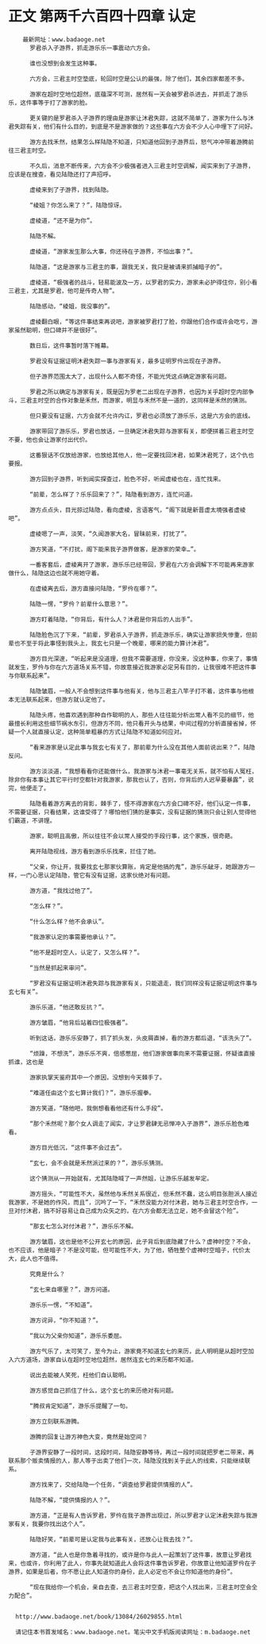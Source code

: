 # 正文 第两千六百四十四章 认定
        最新网址：www.badaoge.net
          罗君杀入子游界，抓走游乐乐一事震动六方会。
      
          谁也没想到会发生这种事。
      
          六方会，三君主时空垫底，轮回时空是公认的最强，除了他们，其余四家都差不多。
      
          游家在超时空地位超然，底蕴深不可测，居然有一天会被罗君杀进去，并抓走了游乐乐，这件事等于打了游家的脸。
      
          更关键的是罗君杀入子游界的理由是游家让沐君失踪，这就不简单了，游家为什么与沐君失踪有关，他们有什么目的，到底是不是游家做的？这些事在六方会不少人心中埋下了问好。
      
          游方去找禾然，结果怎么样陆隐不知道，只知道他回到子游界后，怒气冲冲带着游腾前往三君主时空。
      
          不久后，消息不断传来，六方会不少极强者进入三君主时空调解，闻实来到了子游界，应该是在搜查，看见陆隐还打了声招呼。
      
          虚棱来到了子游界，找到陆隐。
      
          “棱姐？你怎么来了？”，陆隐惊讶。
      
          虚棱道，“还不是为你”。
      
          陆隐不解。
      
          虚棱道，“游家发生那么大事，你还待在子游界，不怕出事？”。
      
          陆隐道，“这是游家与三君主的事，跟我无关，我只是被请来抓捕暗子的”。
      
          虚棱道，“极强者的战斗，轻易能波及一方，以罗君的实力，游家未必护得住你，别小看三君主，尤其是罗君，他可是传奇人物”。
      
          陆隐感动，“棱姐，我没事的”。
      
          虚棱翻白眼，“等这件事结束再说吧，游家被罗君打了脸，你跟他们合作或许会吃亏，游家虽然聪明，但口碑并不是很好”。
      
          数日后，这件事暂时落下帷幕。
      
          罗君没有证据证明沐君失踪一事与游家有关，最多证明罗仱出现在子游界。
      
          但子游界范围太大了，出现什么人都不奇怪，不能光凭这点确定游家有问题。
      
          罗君之所以确定与游家有关，既是因为罗老二出现在子游界，也因为关乎超时空内部争斗，三君主时空的合作对象是禾然，而游家，明显与禾然不是一道的，这同样是禾然的猜测。
      
          但只要没有证据，六方会就不允许内讧，罗君也必须放了游乐乐，这是六方会的底线。
      
          游家带回了游乐乐，罗君也放话，一旦确定沐君失踪与游家有关，即便拼着三君主时空不要，他也会让游家付出代价。
      
          这番狠话不仅放给游家，也放给其他人，他一定要找回沐君，如果沐君死了，这个仇也要报。
      
          游方回到子游界，听到闻实探查过，脸色不好，听闻虚棱也在，连忙找来。
      
          “前辈，怎么样了？乐乐回来了？”，陆隐看到游方，连忙问道。
      
          游方点点头，目光掠过陆隐，看向虚棱，言语客气，“阁下就是新晋虚太境强者虚棱吧”。
      
          虚棱嗯了一声，淡笑，“久闻游家大名，冒昧前来，打扰了”。
      
          游方笑道，“不打扰，阁下能来我子游界做客，是游家的荣幸…”。
      
          一番客套后，虚棱离开了游家，游乐乐已经带回，罗君在六方会调解下不可能再来游家做什么，陆隐这边也就不用她守着。
      
          在虚棱离去后，游方直接问陆隐，“罗仱在哪？”。
      
          陆隐一愣，“罗仱？前辈什么意思？”。
      
          游方盯着陆隐，“你背后，有什么人？沐君是你背后的人出手”。
      
          陆隐脸色沉了下来，“前辈，罗君杀入子游界，抓走游乐乐，确实让游家损失惨重，但前辈也不至于将此事怪到我头上，我玄七只是一个晚辈，哪来的能力算计沐君”。
      
          游方目光深邃，“听起来是没道理，但我不需要道理，你没来，没这种事，你来了，事情就发生，罗仱与你在六方道场关系不错，你故意接近我游家必定另有目的，让我很难不把这件事与你联系起来”。
      
          陆隐皱眉，一般人不会想到这件事与他有关，他与三君主八竿子打不着，这件事与他根本无法联系起来，但游方就认定他了。
      
          陆隐头疼，他喜欢遇到那种自作聪明的人，那些人往往能分析出常人看不见的细节，他最擅长利用这些细节祸水东引，但游方不同，他只看开头与结果，中间过程的分析直接省掉，怀疑一个人就直接认定，这种简单粗暴的方式让陆隐不知道如何应对。
      
          “看来游家是认定此事与我玄七有关了，那前辈为什么没在其他人面前说出来？”，陆隐反问。
      
          游方淡淡道，“我想看看你还能做什么，我游家与沐君一事毫无关系，就不怕有人冤枉，除非你有本事让其它平行时空都针对我游家，那我也认了，否则，你背后的人迟早要暴露”，说完，他便走了。
      
          陆隐看着游方离去的背影，棘手了，怪不得游家在六方会口碑不好，他们认定一件事，不需要证据，只看结果，这谁受得了？哪怕他们猜的是事实，没有证据的猜测只会让别人觉得他们霸道，不讲理。
      
          游家，聪明且高傲，所以往往不会以常人接受的手段行事，这个家族，很奇葩。
      
          离开陆隐视线，游方看到游乐乐找来，拦住了她。
      
          “父亲，你让开，我要找玄七那家伙算账，肯定是他搞的鬼”，游乐乐龇牙，她跟游方一样，一门心思认定陆隐，管它有没有证据，这家伙绝对有问题。
      
          游方道，“我找过他了”。
      
          “怎么样？”。
      
          “什么怎么样？他不会承认”。
      
          “我游家认定的事需要他承认？”。
      
          “他不是超时空人，认定了，又怎么样？”。
      
          “当然是抓起来审问”。
      
          “罗君没有证据证明沐君失踪与我游家有关，只能退走，我们同样没有证据证明这件事与玄七有关”。
      
          游乐乐道，“他还敢反抗？”。
      
          游方皱眉，“他背后站着四位极强者”。
      
          听到这话，游乐乐安静了，抓了抓头发，头皮屑直掉，看的游方都后退，“该洗头了”。
      
          “烦躁，不想洗”，游乐乐不爽，倍感憋屈，他们游家做事向来不需要证据，怀疑谁直接抓谁，这也是
      
          游家执掌天鉴府其中一个原因，没想到今天棘手了。
      
          “难道任由这个玄七算计我们？”，游乐乐握拳。
      
          游方笑道，“随他吧，我倒想看看他还有什么手段”。
      
          “那个禾然呢？那个女人调走了闻实，才让罗君肆无忌惮冲入子游界”，游乐乐脸色难看。
      
          游方目光低沉，“这件事不会过去”。
      
          “玄七，会不会就是禾然派过来的？”，游乐乐猜测。
      
          这个猜测从一开始就有，尤其陆隐喊了一声然姐，让游乐乐越发牟定。
      
          游方摇头，“可能性不大，虽然他与禾然关系很近，但禾然不蠢，这么明目张胆派人接近我游家，不是她的作风，而且”，沉吟了一下，“禾然没能力对付沐君，她与三君主时空合作，一旦对付沐君，搞不好容易让自己成为众矢之的，在六方会都无法立足，她不会冒这个险”。
      
          “那玄七怎么对付沐君？”，游乐乐不解。
      
          游方皱眉，这也是他不公开玄七的原因，此子背后到底隐藏了什么？虚神时空？不会，也不应该，他是暗子？不是没可能，但可能性不大，为了他，牺牲整个虚神时空暗子，代价太大，此人也不值得。
      
          究竟是什么？
      
          “玄七来自哪里？”，游方问道。
      
          游乐乐一愣，“不知道”。
      
          游方诧异，“你不知道？”。
      
          “我以为父亲你知道”，游乐乐委屈。
      
          游方气乐了，太可笑了，至今为止，游家竟不知道玄七的来历，此人明明是从超时空加入六方道场，游家自认在超时空地位超然，居然连玄七的来历都不知道。
      
          说出去能被人笑死，枉他们自认聪明。
      
          游方感觉自己抓住了什么，这个玄七的来历绝对有问题。
      
          “腾叔肯定知道”，游乐乐提醒了一句。
      
          游方立刻联系游腾。
      
          游腾的回复让游方神色大变，竟然是始空间？
      
          子游界安静了一段时间，这段时间，陆隐安静等待，再过一段时间就把罗老二带来，再联系那个贩卖情报的人，那人等于出卖了他们一次，陆隐没找到关于此人的线索，只能继续联系。
      
          游方找来了，交给陆隐一个任务，“调查给罗君提供情报的人”。
      
          陆隐不解，“提供情报的人？”。
      
          游方道，“正是有人告诉罗君，罗仱在我子游界出现过，所以罗君才认定沐君失踪与我游家有关，我要你找出这个人”。
      
          陆隐好笑，“前辈可是认定我与此事有关，还放心让我去找？”。
      
          游方道，“此人也是你急着寻找的，或许是你与此人一起策划了这件事，故意让罗君找来，也或许，你利用了此人，你事先就知道此人会将这件事告诉罗君，你故意让他知道罗仱在子游界，如果是后者，你不愿让此人知道你的身份，此人必定也不会让你知道他的身份”。
      
          “现在我给你一个机会，亲自去查，去三君主时空查，把这个人找出来，三君主时空会全力配合”。
      
      
      http://www.badaoge.net/book/13084/26029855.html
      
      请记住本书首发域名：www.badaoge.net。笔尖中文手机版阅读网址：m.badaoge.net